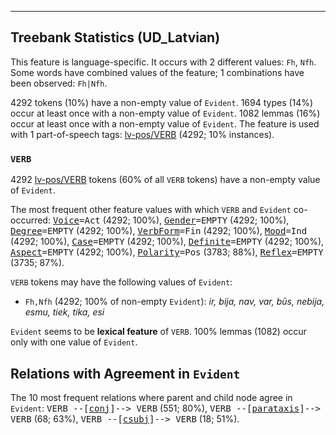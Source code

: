 

--------------------------------------------------------------------------------

## Treebank Statistics (UD_Latvian)

This feature is language-specific.
It occurs with 2 different values: `Fh`, `Nfh`.
Some words have combined values of the feature; 1 combinations have been observed: `Fh|Nfh`.

4292 tokens (10%) have a non-empty value of `Evident`.
1694 types (14%) occur at least once with a non-empty value of `Evident`.
1082 lemmas (16%) occur at least once with a non-empty value of `Evident`.
The feature is used with 1 part-of-speech tags: [lv-pos/VERB]() (4292; 10% instances).

### `VERB`

4292 [lv-pos/VERB]() tokens (60% of all `VERB` tokens) have a non-empty value of `Evident`.

The most frequent other feature values with which `VERB` and `Evident` co-occurred: <tt><a href="Voice.html">Voice</a>=Act</tt> (4292; 100%), <tt><a href="Gender.html">Gender</a>=EMPTY</tt> (4292; 100%), <tt><a href="Degree.html">Degree</a>=EMPTY</tt> (4292; 100%), <tt><a href="VerbForm.html">VerbForm</a>=Fin</tt> (4292; 100%), <tt><a href="Mood.html">Mood</a>=Ind</tt> (4292; 100%), <tt><a href="Case.html">Case</a>=EMPTY</tt> (4292; 100%), <tt><a href="Definite.html">Definite</a>=EMPTY</tt> (4292; 100%), <tt><a href="Aspect.html">Aspect</a>=EMPTY</tt> (4292; 100%), <tt><a href="Polarity.html">Polarity</a>=Pos</tt> (3783; 88%), <tt><a href="Reflex.html">Reflex</a>=EMPTY</tt> (3735; 87%).

`VERB` tokens may have the following values of `Evident`:

* `Fh,Nfh` (4292; 100% of non-empty `Evident`): <em>ir, bija, nav, var, būs, nebija, esmu, tiek, tika, esi</em>

`Evident` seems to be **lexical feature** of `VERB`. 100% lemmas (1082) occur only with one value of `Evident`.

## Relations with Agreement in `Evident`

The 10 most frequent relations where parent and child node agree in `Evident`:
<tt>VERB --[<a href="../dep/conj.html">conj</a>]--> VERB</tt> (551; 80%),
<tt>VERB --[<a href="../dep/parataxis.html">parataxis</a>]--> VERB</tt> (68; 63%),
<tt>VERB --[<a href="../dep/csubj.html">csubj</a>]--> VERB</tt> (18; 51%).

